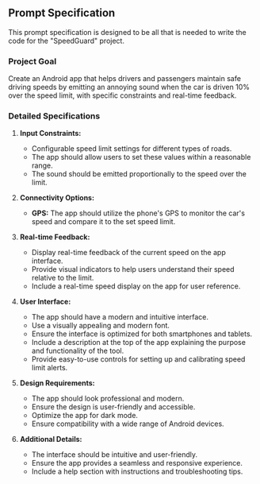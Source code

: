 ## Prompt Specification

This prompt specification is designed to be all that is needed to write the code for the "SpeedGuard" project.

### Project Goal

Create an Android app that helps drivers and passengers maintain safe driving speeds by emitting an annoying sound when the car is driven 10% over the speed limit, with specific constraints and real-time feedback.

### Detailed Specifications

1. **Input Constraints:**
   - Configurable speed limit settings for different types of roads.
   - The app should allow users to set these values within a reasonable range.
   - The sound should be emitted proportionally to the speed over the limit.

2. **Connectivity Options:**
   - **GPS:** The app should utilize the phone's GPS to monitor the car's speed and compare it to the set speed limit.

3. **Real-time Feedback:**
   - Display real-time feedback of the current speed on the app interface.
   - Provide visual indicators to help users understand their speed relative to the limit.
   - Include a real-time speed display on the app for user reference.

4. **User Interface:**
   - The app should have a modern and intuitive interface.
   - Use a visually appealing and modern font.
   - Ensure the interface is optimized for both smartphones and tablets.
   - Include a description at the top of the app explaining the purpose and functionality of the tool.
   - Provide easy-to-use controls for setting up and calibrating speed limit alerts.

5. **Design Requirements:**
   - The app should look professional and modern.
   - Ensure the design is user-friendly and accessible.
   - Optimize the app for dark mode.
   - Ensure compatibility with a wide range of Android devices.

6. **Additional Details:**
   - The interface should be intuitive and user-friendly.
   - Ensure the app provides a seamless and responsive experience.
   - Include a help section with instructions and troubleshooting tips.

